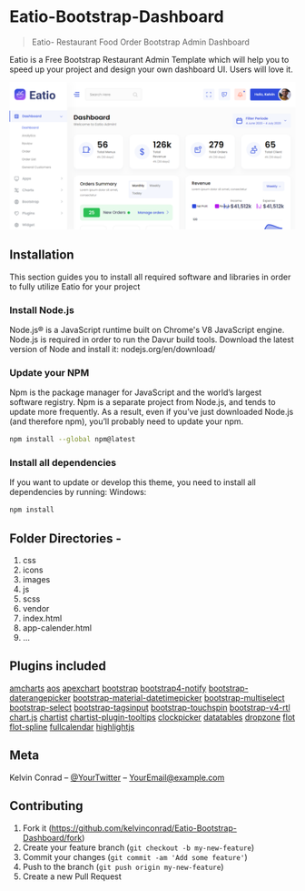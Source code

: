 # Eatio-Bootstrap-Dashboard


>Eatio- Restaurant Food Order Bootstrap Admin Dashboard

<!-- [![NPM Version][npm-image]][npm-url]
[![Build Status][travis-image]][travis-url]
[![Downloads Stats][npm-downloads]][npm-url] -->

Eatio is a Free Bootstrap Restaurant Admin Template which will help you to speed up your project and design your own dashboard UI. Users will love it.

![](header.png)

## Installation

This section guides you to install all required software and libraries in order to fully utilize Eatio for your project


### Install Node.js
Node.js® is a JavaScript runtime built on Chrome's V8 JavaScript engine. Node.js is required in order to run the Davur build tools. Download the latest version of Node and install it: nodejs.org/en/download/


### Update your NPM
Npm is the package manager for JavaScript and the world’s largest software registry. Npm is a separate project from Node.js, and tends to update more frequently. As a result, even if you’ve just downloaded Node.js (and therefore npm), you’ll probably need to update your npm.

```sh
npm install --global npm@latest
```

### Install all dependencies
If you want to update or develop this theme, you need to install all dependencies by running:
Windows:

```sh
npm install
```

## Folder Directories -
1. css
2. icons
3. images
4. js
5. scss
6. vendor
7. index.html
8. app-calender.html
9. ...

## Plugins included 
[amcharts](https://www.amcharts.com)
[aos](https://michalsnik.github.io/aos)
[apexchart](https://apexcharts.com)
[bootstrap](https://getbootstrap.com)
[bootstrap4-notify](http://bootstrap-notify.remabledesigns.com)
[bootstrap-daterangepicker](https://www.daterangepicker.com)
[bootstrap-material-datetimepicker](https://t00rk.github.io/bootstrap-material-datetimepicker)
[bootstrap-multiselect](https://github.com/davidstutz/bootstrap-multiselect)
[bootstrap-select](https://developer.snapappointments.com/bootstrap-select)
[bootstrap-tagsinput](https://bootstrap-tagsinput.github.io/bootstrap-tagsinput/examples)
[bootstrap-touchspin](https://www.virtuosoft.eu/code/bootstrap-touchspin)
[bootstrap-v4-rtl](https://bootstrap.rtlcss.com)
[chart.js](https://www.chartjs.org)
[chartist](https://gionkunz.github.io/chartist-js)
[chartist-plugin-tooltips](https://github.com/tmmdata/chartist-plugin-tooltip)
[clockpicker](https://weareoutman.github.io/clockpicker)
[datatables](https://datatables.net)
[dropzone](https://www.dropzonejs.com)
[flot](https://www.flotcharts.org)
[flot-spline](https://github.com/miloszfalinski/jquery.flot.spline)
[fullcalendar](https://fullcalendar.io)
[highlightjs](https://highlightjs.org)


## Meta

Kelvin Conrad – [@YourTwitter](https://twitter.com/Klvnconrad) – YourEmail@example.com


## Contributing

1. Fork it (<https://github.com/kelvinconrad/Eatio-Bootstrap-Dashboard/fork>)
2. Create your feature branch (`git checkout -b my-new-feature`)
3. Commit your changes (`git commit -am 'Add some feature'`)
4. Push to the branch (`git push origin my-new-feature`)
5. Create a new Pull Request
